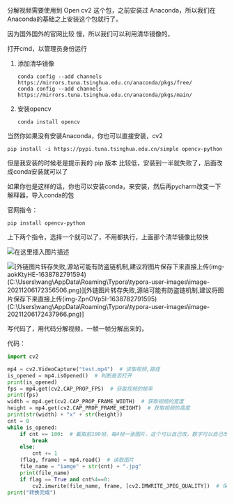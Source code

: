 
分解视频需要使用到 Open cv2 这个包，之前安装过 Anaconda，所以我们在 Anaconda的基础之上安装这个包就行了。

因为国外国外的官网比较 慢，所以我们可以利用清华镜像的，

打开cmd，以管理员身份运行



1. 添加清华镜像

   ```
   conda config --add channels https://mirrors.tuna.tsinghua.edu.cn/anaconda/pkgs/free/
   conda config --add channels https://mirrors.tuna.tsinghua.edu.cn/anaconda/pkgs/main/
   ```

2. 安装opencv

   ```
   conda install opencv
   ```



当然你如果没有安装Anaconda，你也可以直接安装，cv2

```
pip install -i https://pypi.tuna.tsinghua.edu.cn/simple opencv-python
```

但是我安装的时候老是提示我的 pip 版本 比较低，安装到一半就失败了，后面改成conda安装就可以了

如果你也是这样的话，你也可以安装conda，来安装，然后再pycharm改变一下解释器，导入conda的包

官网指令：

```
pip install opencv-python
```
上下两个指令，选择一个就可以了，不用都执行，上面那个清华镜像比较快



![在这里插入图片描述](https://img-blog.csdnimg.cn/52f4d70b03964e00ac60631b9180b94a.png?x-oss-process=image/watermark,type_d3F5LXplbmhlaQ,shadow_50,text_Q1NETiBA5LiH5LyP5bCP5aSq6Ziz,size_20,color_FFFFFF,t_70,g_se,x_16)

![[外链图片转存失败,源站可能有防盗链机制,建议将图片保存下来直接上传(img-aokKtyHE-1638782791594)(C:\Users\wang\AppData\Roaming\Typora\typora-user-images\image-20211206172356506.png)][外链图片转存失败,源站可能有防盗链机制,建议将图片保存下来直接上传(img-ZpnOVp5I-1638782791595)(C:\Users\wang\AppData\Roaming\Typora\typora-user-images\image-20211206172437966.png)]](https://img-blog.csdnimg.cn/11a272f203e641a7953a2877afdf30ad.png?x-oss-process=image/watermark,type_d3F5LXplbmhlaQ,shadow_50,text_Q1NETiBA5LiH5LyP5bCP5aSq6Ziz,size_20,color_FFFFFF,t_70,g_se,x_16)

写代码了，用代码分解视频，一帧一帧分解出来的，



代码：

```python
import cv2

mp4 = cv2.VideoCapture("test.mp4")  # 读取视频,路径
is_opened = mp4.isOpened()  # 判断是否打开
print(is_opened)
fps = mp4.get(cv2.CAP_PROP_FPS)  # 获取视频的帧率
print(fps)
width = mp4.get(cv2.CAP_PROP_FRAME_WIDTH)  # 获取视频的宽度
height = mp4.get(cv2.CAP_PROP_FRAME_HEIGHT)  # 获取视频的高度
print(str(width) + "x" + str(height))
cnt = 0
while is_opened:
    if cnt == 100:  # 截取前100帧，每4帧一张图片，这个可以自己改，数字可以自己改
        break
    else:
        cnt += 1
    (flag, frame) = mp4.read()  # 读取图片
    file_name = "iamge" + str(cnt) + ".jpg"
    print(file_name)
    if flag == True and cnt%4==0:
        cv2.imwrite(file_name, frame, [cv2.IMWRITE_JPEG_QUALITY])  # 保存图片会保存在当前py所在文件的地方
print("转换完成")

```

